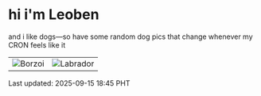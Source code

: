 # hi i'm Leoben

and i like dogs—so have some random dog pics that change whenever my CRON feels like it

|  |  |
|--------|----------|
| ![Borzoi](https://random-dog-vercel.vercel.app/api/random-borzoi?v=1757933155) | ![Labrador](https://random-dog-vercel.vercel.app/api/random-labrador?v=1757933155) |

Last updated: 2025-09-15 18:45 PHT

